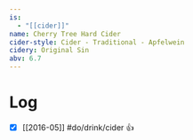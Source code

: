 ```yaml
---
is:
  - "[[cider]]"
name: Cherry Tree Hard Cider
cider-style: Cider - Traditional - Apfelwein
cidery: Original Sin
abv: 6.7
---
```


# Log
- [x] [[2016-05]] #do/drink/cider 👍
